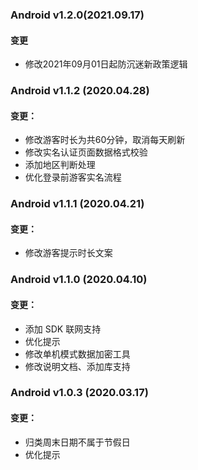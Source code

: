 ### Android v1.2.0(2021.09.17)
#### 变更
* 修改2021年09月01日起防沉迷新政策逻辑

### Android v1.1.2 (2020.04.28)
#### 变更：
* 修改游客时长为共60分钟，取消每天刷新
* 修改实名认证页面数据格式校验
* 添加地区判断处理
* 优化登录前游客实名流程

### Android v1.1.1 (2020.04.21)
#### 变更：
* 修改游客提示时长文案



### Android v1.1.0 (2020.04.10)
#### 变更：
* 添加 SDK 联网支持
* 优化提示
* 修改单机模式数据加密工具
* 修改说明文档、添加库支持


### Android v1.0.3 (2020.03.17)
#### 变更：
* 归类周末日期不属于节假日
* 优化提示